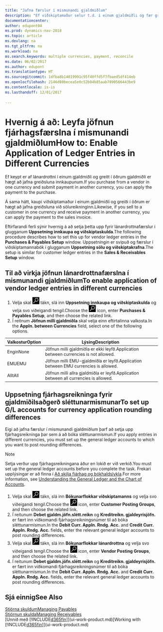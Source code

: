 ```yaml
---
title: "Jafna færslur í mismunandi gjaldmiðlum"
description: "Ef viðskiptamaður selur t.d. í einum gjaldmiðli og fær greitt í öðrum er hægt að jafna fjárhagsfærsluna í mismunandi gjaldmiðlum."
documentationcenter: 
author: edupont04
ms.prod: dynamics-nav-2018
ms.topic: article
ms.devlang: na
ms.tgt_pltfrm: na
ms.workload: na
ms.search.keywords: multiple currencies, payment, reconcile
ms.date: 06/02/2017
ms.author: edupont
ms.translationtype: HT
ms.sourcegitcommit: 1dfba8b14019991c95f40ffd5f7fbaed5df414eb
ms.openlocfilehash: 2146d80becea5e0c52b04b85aab7890566443be9
ms.contentlocale: is-is
ms.lasthandoff: 12/01/2017

---
```

# <a name="how-to-enable-application-of-ledger-entries-in-different-currencies"></a><span data-ttu-id="560bb-103">Hvernig á að: Leyfa jöfnun fjárhagsfærslna í mismunandi gjaldmiðlum</span><span class="sxs-lookup"><span data-stu-id="560bb-103">How to: Enable Application of Ledger Entries in Different Currencies</span></span>
<span data-ttu-id="560bb-104">Ef keypt er af lánardrottni í einum gjaldmiðli og greitt í öðrum gjaldmiðli er hægt að jafna greiðsluna innkaupunum.</span><span class="sxs-lookup"><span data-stu-id="560bb-104">If you purchase from a vendor in one currency and submit payment in another currency, you can apply the payment to the purchase.</span></span>

<span data-ttu-id="560bb-105">Á sama hátt, kaupi viðskiptamaður í einum gjaldmiðli og greiði í öðrum er hægt að jafna greiðsluna við sölureikninginn.</span><span class="sxs-lookup"><span data-stu-id="560bb-105">Likewise, if you sell to a customer in one currency and receive payment in another currency, you can apply the payment to the sales invoice.</span></span>

<span data-ttu-id="560bb-106">Eftirfarandi ferli sýnir hvernig á að setja þetta upp fyrir lánardrottnafærslur í glugganum **Uppsetning innkaupa og viðskiptaskulda**.</span><span class="sxs-lookup"><span data-stu-id="560bb-106">The following procedure describes how to set this up for vendor ledger entries in the **Purchases & Payables Setup** window.</span></span> <span data-ttu-id="560bb-107">Uppsetningin er svipuð og færslur í viðskiptamannabók í glugganum **Uppsetning sölu og viðskiptakrafna**.</span><span class="sxs-lookup"><span data-stu-id="560bb-107">The setup is similar for customer ledger entries in the **Sales & Receivables Setup** window.</span></span>

## <a name="to-enable-application-of-vendor-ledger-entries-in-different-currencies"></a><span data-ttu-id="560bb-108">Til að virkja jöfnun lánardrottnafærslna í mismunandi gjaldmiðlum</span><span class="sxs-lookup"><span data-stu-id="560bb-108">To enable application of vendor ledger entries in different currencies</span></span>
1. <span data-ttu-id="560bb-109">Velja skal ![Leit að síðu eða skýrslu](media/ui-search/search_small.png "Leit að síðu eða skýrslu táknið") tákn, slá inn **Uppsetning innkaupa og viðskiptaskulda** og velja svo viðeigandi tengil.</span><span class="sxs-lookup"><span data-stu-id="560bb-109">Choose the ![Search for Page or Report](media/ui-search/search_small.png "Search for Page or Report icon") icon, enter **Purchases & Payables Setup**, and then choose the related link.</span></span>
2. <span data-ttu-id="560bb-110">Í reitnum **Jöfnun milli gjaldmiðla** skal velja einn eftirtalinna valkosta.</span><span class="sxs-lookup"><span data-stu-id="560bb-110">In the **Appln. between Currencies** field, select one of the following options.</span></span>

| <span data-ttu-id="560bb-111">Valkostur</span><span class="sxs-lookup"><span data-stu-id="560bb-111">Option</span></span> | <span data-ttu-id="560bb-112">Lýsing</span><span class="sxs-lookup"><span data-stu-id="560bb-112">Description</span></span> |
| --- | --- |
| <span data-ttu-id="560bb-113">Engin</span><span class="sxs-lookup"><span data-stu-id="560bb-113">None</span></span> |<span data-ttu-id="560bb-114">Jöfnun milli gjaldmiðla er ekki leyfð.</span><span class="sxs-lookup"><span data-stu-id="560bb-114">Application between currencies is not allowed.</span></span> |
| <span data-ttu-id="560bb-115">EMU</span><span class="sxs-lookup"><span data-stu-id="560bb-115">EMU</span></span> |<span data-ttu-id="560bb-116">Jöfnun milli EMU-gjaldmiðla er leyfð.</span><span class="sxs-lookup"><span data-stu-id="560bb-116">Application between EMU currencies is allowed.</span></span> |
| <span data-ttu-id="560bb-117">Allt</span><span class="sxs-lookup"><span data-stu-id="560bb-117">All</span></span> |<span data-ttu-id="560bb-118">Jöfnun milli allra gjaldmiðla er leyfð.</span><span class="sxs-lookup"><span data-stu-id="560bb-118">Application between all currencies is allowed.</span></span> |

## <a name="to-set-up-gl-accounts-for-currency-application-rounding-differences"></a><span data-ttu-id="560bb-119">Uppsetning fjárhagsreikninga fyrir gjaldmiðilsaðgerð sléttunarmismunar</span><span class="sxs-lookup"><span data-stu-id="560bb-119">To set up G/L accounts for currency application rounding differences</span></span>  
<span data-ttu-id="560bb-120">Eigi að jafna færslur í mismunandi gjaldmiðlum þarf að setja upp fjárhagsreikninga þar sem á að bóka sléttunarmismun.</span><span class="sxs-lookup"><span data-stu-id="560bb-120">If you apply entries in different currencies, you must set up the general ledger accounts to which you want to post rounding differences.</span></span>  

> [!NOTE]  
>  <span data-ttu-id="560bb-121">Setja verður upp fjárhagsreikningana áður en lokið er við verkið.</span><span class="sxs-lookup"><span data-stu-id="560bb-121">You must set up the general ledger accounts before you complete the task.</span></span> <span data-ttu-id="560bb-122">Frekari upplýsingar er að finna í [Að skilja fjárhag og bókhaldslykla](finance-general-ledger.md).</span><span class="sxs-lookup"><span data-stu-id="560bb-122">For more information, see [Understanding the General Ledger and the Chart of Accounts](finance-general-ledger.md).</span></span>

1. <span data-ttu-id="560bb-123">Velja skal ![Leit að síðu eða skýrslu](media/ui-search/search_small.png "Leit að síðu eða skýrslu táknið") tákn, slá inn  **Bókunarflokkar viðskiptamanns** og velja svo viðeigandi tengil.</span><span class="sxs-lookup"><span data-stu-id="560bb-123">Choose the ![Search for Page or Report](media/ui-search/search_small.png "Search for Page or Report icon") icon, enter **Customer Posting Groups**, and then choose the related link.</span></span>  
2. <span data-ttu-id="560bb-124">Í reitunum **Debet gjaldm.jöfn.slétt.reikn** og **Kreditreikn. gjaldeyrisjöfn.** er fært inn viðkomandi fjárhagsreikningsnúmer til að bóka sléttunarmismun.</span><span class="sxs-lookup"><span data-stu-id="560bb-124">In the **Debit Curr. Appln. Rndg. Acc.** and **Credit Curr. Appln. Rndg. Acc.** fields, enter the relevant general ledger accounts to post rounding differences.</span></span>  
3. <span data-ttu-id="560bb-125">Velja skal ![Leit að síðu eða skýrslu](media/ui-search/search_small.png "Leit að síðu eða skýrslu táknið") tákn, slá inn  **Bókunarflokkar lánardrottna** og velja svo viðeigandi tengil.</span><span class="sxs-lookup"><span data-stu-id="560bb-125">Choose the ![Search for Page or Report](media/ui-search/search_small.png "Search for Page or Report icon") icon, enter **Vendor Posting Groups**, and then choose the related link.</span></span>  
4. <span data-ttu-id="560bb-126">Í reitunum **Debet gjaldm.jöfn.slétt.reikn** og **Kreditreikn. gjaldeyrisjöfn.** er fært inn viðkomandi fjárhagsreikningsnúmer til að bóka sléttunarmismun.</span><span class="sxs-lookup"><span data-stu-id="560bb-126">In the **Debit Curr. Appln. Rndg. Acc.** and **Credit Curr. Appln. Rndg. Acc.** fields, enter the relevant general ledger accounts to post rounding differences.</span></span>  

## <a name="see-also"></a><span data-ttu-id="560bb-127">Sjá einnig</span><span class="sxs-lookup"><span data-stu-id="560bb-127">See Also</span></span>
[<span data-ttu-id="560bb-128">Stjórna skuldum</span><span class="sxs-lookup"><span data-stu-id="560bb-128">Managing Payables</span></span>](payables-manage-payables.md)  
[<span data-ttu-id="560bb-129">Stjórnun skulda</span><span class="sxs-lookup"><span data-stu-id="560bb-129">Managing Receivables</span></span>](receivables-manage-receivables.md)  
<span data-ttu-id="560bb-130">[Unnið með [!INCLUDE[d365fin](includes/d365fin_md.md)]](ui-work-product.md)</span><span class="sxs-lookup"><span data-stu-id="560bb-130">[Working with [!INCLUDE[d365fin](includes/d365fin_md.md)]](ui-work-product.md)</span></span>

